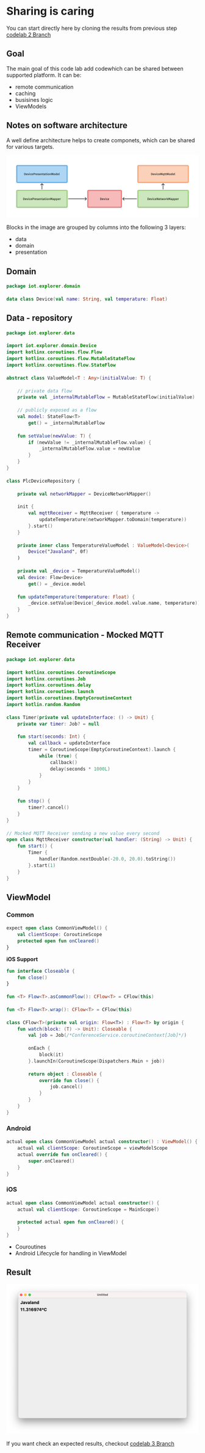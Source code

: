 # Sharing is caring

You can start directly here by cloning the results from previous
step [codelab 2 Branch](https://github.com/michalharakal/kmp-workshop/tree/javaland2023/codelab-2/javaland2023/codelab/iot-explorer)

## Goal
The main goal of this code lab add codewhich can be shared between supported platform. It can be:

* remote communication
* caching
* busisines logic
* ViewModels

## Notes on software architecture

A well define architecture helps to create componets, which can be shared for various targets.

![alt text](clean_code_data.png)

Blocks in the image are grouped by columns into the following 3 layers:

* data
* domain
* presentation

## Domain

```kotlin
package iot.explorer.domain

data class Device(val name: String, val temperature: Float)
```

## Data - repository

```kotlin
package iot.explorer.data

import iot.explorer.domain.Device
import kotlinx.coroutines.flow.Flow
import kotlinx.coroutines.flow.MutableStateFlow
import kotlinx.coroutines.flow.StateFlow

abstract class ValueModel<T : Any>(initialValue: T) {

    // private data flow
    private val _internalMutableFlow = MutableStateFlow(initialValue)

    // publicly exposed as a flow
    val model: StateFlow<T>
        get() = _internalMutableFlow

    fun setValue(newValue: T) {
        if (newValue != _internalMutableFlow.value) {
            _internalMutableFlow.value = newValue
        }
    }
}

class PlcDeviceRepository {

    private val networkMapper = DeviceNetworkMapper()

    init {
        val mqttReceiver = MqttReceiver { temperature ->
            updateTemperature(networkMapper.toDomain(temperature))
        }.start()
    }

    private inner class TemperatureValueModel : ValueModel<Device>(
        Device("Javaland", 0f)
    )

    private val _device = TemperatureValueModel()
    val device: Flow<Device>
        get() = _device.model

    fun updateTemperature(temperature: Float) {
        _device.setValue(Device(_device.model.value.name, temperature))
    }
}
```

## Remote communication - Mocked MQTT Receiver

```kotlin
package iot.explorer.data

import kotlinx.coroutines.CoroutineScope
import kotlinx.coroutines.Job
import kotlinx.coroutines.delay
import kotlinx.coroutines.launch
import kotlin.coroutines.EmptyCoroutineContext
import kotlin.random.Random

class Timer(private val updateInterface: () -> Unit) {
    private var timer: Job? = null

    fun start(seconds: Int) {
        val callback = updateInterface
        timer = CoroutineScope(EmptyCoroutineContext).launch {
            while (true) {
                callback()
                delay(seconds * 1000L)
            }
        }
    }

    fun stop() {
        timer?.cancel()
    }
}

// Mocked MQTT Receiver sending a new value every second
open class MqttReceiver constructor(val handler: (String) -> Unit) {
    fun start() {
        Timer {
            handler(Random.nextDouble(-20.0, 20.0).toString())
        }.start(1)
    }
}
```

## ViewModel

### Common

```kotlin
expect open class CommonViewModel() {
    val clientScope: CoroutineScope
    protected open fun onCleared()
}
```

**iOS Support**
```kotlin
fun interface Closeable {
    fun close()
}

fun <T> Flow<T>.asCommonFlow(): CFlow<T> = CFlow(this)

fun <T> Flow<T>.wrap(): CFlow<T> = CFlow(this)

class CFlow<T>(private val origin: Flow<T>) : Flow<T> by origin {
    fun watch(block: (T) -> Unit): Closeable {
        val job = Job(/*ConferenceService.coroutineContext[Job]*/)

        onEach {
            block(it)
        }.launchIn(CoroutineScope(Dispatchers.Main + job))

        return object : Closeable {
            override fun close() {
                job.cancel()
            }
        }
    }
}
````

### Android

```kotlin
actual open class CommonViewModel actual constructor() : ViewModel() {
    actual val clientScope: CoroutineScope = viewModelScope
    actual override fun onCleared() {
        super.onCleared()
    }
}
```

### iOS

```kotlin
actual open class CommonViewModel actual constructor() {
    actual val clientScope: CoroutineScope = MainScope()

    protected actual open fun onCleared() {
    }
}   
```

* Couroutines
* Android Lifecycle for handling in ViewModel

## Result

![cl3-desktop-result](cl3-desktop-result.png)


If you want check an expected results,
checkout [codelab 3 Branch](https://github.com/michalharakal/kmp-workshop/tree/javaland2023/codelab-3/javaland2023/codelab/iot-explorer)